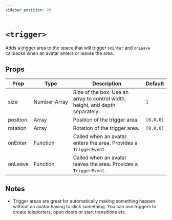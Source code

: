 ```yaml
---
sidebar_position: 20
---
```


# `<trigger>`

Adds a trigger area to the space that will trigger `onEnter` and `onLeave` callbacks when an avatar enters or leaves the area.

## Props

| Prop     | Type          | Description                                                                   | Default   |
| -------- | ------------- | ----------------------------------------------------------------------------- | --------- |
| size     | Number\|Array | Size of the box. Use an array to control width, height, and depth separately. | `1`       |
| position | Array         | Position of the trigger area.                                                 | `[0,0,0]` |
| rotation | Array         | Rotation of the trigger area.                                                 | `[0,0,0]` |
| onEnter  | Function      | Called when an avatar enters the area. Provides a `TriggerEvent`.             |
| onLeave  | Function      | Called when an avatar leaves the area. Provides a `TriggerEvent`.             |

## Notes

- Trigger areas are great for automatically making something happen without an avatar having to click something. You can use triggers to create teleporters, open doors or start transitions etc.
